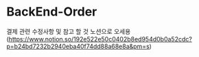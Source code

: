 # BackEnd-Order

결제 관련 수정사항 및 참고 할 것
노션으로 오세용(https://www.notion.so/192e522e50c0402b8ed954d0b0a52cdc?p=b24bd7232b2940eba40f74dd88a68e8a&pm=s)
